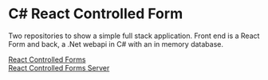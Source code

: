 # C# React Controlled Form

Two repositories to show a simple full stack application.  Front end is a React Form and back, a .Net webapi in C# with an in memory database.

[React Controlled Forms](https://github.com/boolean-uk/csharp-react-form)  
[React Controlled Forms Server](https://github.com/boolean-uk/csharp-react-form-server)  
